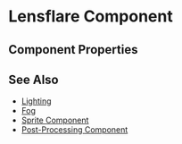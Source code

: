 # Lensflare Component

<!-- PAGE IS TODO -->

## Component Properties


## See Also

* [Lighting](../graphics/lighting/lighting-overview.md)
* [Fog](fog.md)
* [Sprite Component](../graphics/sprite-component.md)
* [Post-Processing Component](post-processing/post-processing-component.md)
